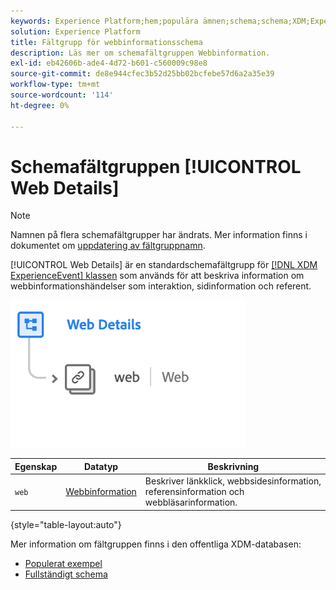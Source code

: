 ```yaml
---
keywords: Experience Platform;hem;populära ämnen;schema;schema;XDM;ExperienceEvent;fields;schemas;Schema design;field group;field group;
solution: Experience Platform
title: Fältgrupp för webbinformationsschema
description: Läs mer om schemafältgruppen Webbinformation.
exl-id: eb42606b-ade4-4d72-b601-c560009c98e8
source-git-commit: de8e944cfec3b52d25bb02bcfebe57d6a2a35e39
workflow-type: tm+mt
source-wordcount: '114'
ht-degree: 0%

---
```


# Schemafältgruppen [!UICONTROL Web Details]

>[!NOTE]
>
>Namnen på flera schemafältgrupper har ändrats. Mer information finns i dokumentet om [uppdatering av fältgruppnamn](../name-updates.md).

[!UICONTROL Web Details] är en standardschemafältgrupp för [[!DNL XDM ExperienceEvent] klassen](../../classes/experienceevent.md) som används för att beskriva information om webbinformationshändelser som interaktion, sidinformation och referent.

![](../../images/field-groups/web-details.png)

| Egenskap | Datatyp | Beskrivning |
| --- | --- | --- |
| `web` | [Webbinformation](../../data-types/web-information.md) | Beskriver länkklick, webbsidesinformation, referensinformation och webbläsarinformation. |

{style="table-layout:auto"}

Mer information om fältgruppen finns i den offentliga XDM-databasen:

* [Populerat exempel](https://github.com/adobe/xdm/blob/master/components/fieldgroups/experience-event/experienceevent-web.example.1.json)
* [Fullständigt schema](https://github.com/adobe/xdm/blob/master/components/fieldgroups/experience-event/experienceevent-web.schema.json)
